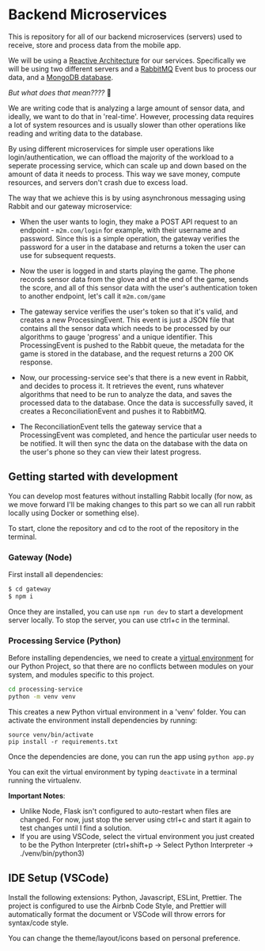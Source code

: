 # Backend Microservices  

This is repository for all of our backend microservices (servers) used to receive, store and process data from the mobile app.

We will be using a [Reactive Architecture](https://medium.com/ceoquest/in-the-loop-chapter-24-reactive-systems-and-microservices-architecture-e92493ea60) for our services. Specifically we will be using two different servers and a [RabbitMQ](https://www.rabbitmq.com/) Event bus to process our data, and a [MongoDB database](https://www.mongodb.com/).

*But what does that mean????* 🤯  

We are writing code that is analyzing a large amount of sensor data, and ideally, we want to do that in 'real-time'. However, processing data requires a lot of system resources and is usually slower than other operations like reading and writing data to the database. 

By using different microservices for simple user operations like login/authentication, we can offload the majority of the workload to a seperate processing service, which can scale up and down based on the amount of data it needs to process. This way we save money, compute resources, and servers don't crash due to excess load.  

The way that we achieve this is by using asynchronous messaging using Rabbit and our gateway microservice: 

- When the user wants to login, they make a POST API request to an endpoint - `m2m.com/login` for example, with their username and password. Since this is a simple operation, the gateway verifies the password for a user in the database and returns a token the user can use for subsequent requests. 

- Now the user is logged in and starts playing the game. The phone records sensor data from the glove and at the end of the game, sends the score, and all of this sensor data with the user's authentication token to another endpoint, let's call it `m2m.com/game` 

- The gateway service verifies the user's token so that it's valid, and creates a new ProcessingEvent. This event is just a JSON file that contains all the sensor data which needs to be processed by our algorithms to gauge 'progress' and a unique identifier. This ProcessingEvent is pushed to the Rabbit queue, the metadata for the game is stored in the database, and the request returns a 200 OK response.

- Now, our processing-service see's that there is a new event in Rabbit, and decides to process it. It retrieves the event, runs whatever algorithms that need to be run to analyze the data, and saves the processed data to the database. Once the data is successfully saved, it creates a ReconciliationEvent and pushes it to RabbitMQ. 

- The ReconciliationEvent tells the gateway service that a ProcessingEvent was completed, and hence the particular user needs to be notified. It will then sync the data on the database with the data on the user's phone so they can view their latest progress. 


## Getting started with development 

You can develop most features without installing Rabbit locally (for now, as we move forward I'll be making changes to this part so we can all run rabbit locally using Docker or something else). 

To start, clone the repository and cd to the root of the repository in the terminal.

### Gateway (Node)

First install all dependencies:

```bash
$ cd gateway 
$ npm i
```

Once they are installed, you can use `npm run dev` to start a development server locally. To stop the server, you can use ctrl+c in the terminal.

### Processing Service (Python)

Before installing dependencies, we need to create a [virtual environment](https://www.geeksforgeeks.org/create-virtual-environment-using-venv-python/) for our Python Project, so that there are no conflicts between modules on your system, and modules specific to this project.
```bash
cd processing-service
python -m venv venv
```
This creates a new Python virtual environment in a 'venv' folder. You can activate the environment install dependencies by running:
```
source venv/bin/activate 
pip install -r requirements.txt
```
Once the dependencies are done, you can run the app using `python app.py`

You can exit the virtual environment by typing `deactivate` in a terminal running the virtualenv. 

**Important Notes**: 
- Unlike Node, Flask isn't configured to auto-restart when files are changed. For now, just stop the server using ctrl+c and start it again to test changes until I find a solution. 
- If you are using VSCode, select the virtual environment you just created to be the Python Interpreter (ctrl+shift+p -> Select Python Interpreter -> ./venv/bin/python3)

## IDE Setup (VSCode)

Install the following extensions: Python, Javascript, ESLint, Prettier. The project is configured to use the Airbnb Code Style, and Prettier will automatically format the document or VSCode will throw errors for syntax/code style. 

You can change the theme/layout/icons based on personal preference. 